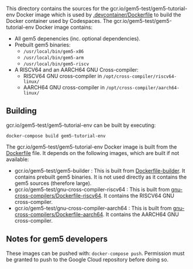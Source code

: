 This directory contains the sources for the gcr.io/gem5-test/gem5-tutorial-env Docker image which is used by [.devcontainer/Dockerfile](/.devcontainer/Dockerfile) to build the Docker container used by Codespaces.
The gcr.io/gem5-test/gem5-tutorial-env Docker image contains:

* All gem5 depenencies (inc. optional dependencies).
* Prebuilt gem5 binaries:
    * `/usr/local/bin/gem5-x86`
    * `/usr/local/bin/gem5-arm`
    * `/usr/local/bin/gem5-riscv`
* A RISCV64 and an AARCH64 GNU Cross-compiler:
    * RISCV64 GNU cross-compiler in `/opt/cross-compiler/riscv64-linux/`
    * AARCH64 GNU cross-compiler in `/opt/cross-compiler/aarch64-linux/`


## Building

gcr.io/gem5-test/gem5-tutorial-env can be built by executing:

```
docker-compose build gem5-tutorial-env
```

The gcr.io/gem5-test/gem5-tutorial-env Docker image is built from the [Dockerfile](Dockerfile) file.
It depends on the following images, which are built if not available:

* gcr.io/gem5-test/gem5-builder :
This is built from [Dockerfile-builder](Dockerfile-builder).
It contains prebuilt gem5 binaries.
It is not used directly as it contains the gem5 sources (therefore large).
* gcr.io/gem5-test/gnu-cross-compiler-riscv64 :
This is built from [gnu-cross-compilers/Dockerfile-riscv64](gnu-cross-compilers/Dockerfile-riscv64).
It contains the RISCV64 GNU cross-compiler.
* gcr.io/gem5-test/gnu-cross-compiler-aarch64 :
This is built from [gnu-cross-compilers/Dockerfile-aarch64](gnu-cross-compilers/Dockerfile-aarch64).
It contains the AARCH64 GNU cross-compiler.


## Notes for gem5 developers

These images can be pushed with: `docker-compose push`.
Permission must be granted to push to the Google Cloud repository before doing so.
